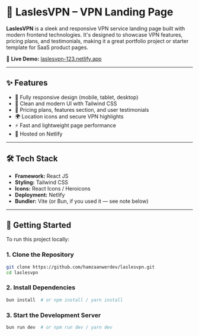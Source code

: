# 🔐 LaslesVPN – VPN Landing Page

**LaslesVPN** is a sleek and responsive VPN service landing page built with modern frontend technologies. It's designed to showcase VPN features, pricing plans, and testimonials, making it a great portfolio project or starter template for SaaS product pages.

🔗 **Live Demo:** [laslesvpn-123.netlify.app](https://laslesvpn-123.netlify.app/)

---

## ✨ Features

- 📱 Fully responsive design (mobile, tablet, desktop)
- 🎨 Clean and modern UI with Tailwind CSS
- 🧾 Pricing plans, features section, and user testimonials
- 🌍 Location icons and secure VPN highlights
- ⚡ Fast and lightweight page performance
- 🚀 Hosted on Netlify

---

## 🛠️ Tech Stack

- **Framework:** React JS
- **Styling:** Tailwind CSS
- **Icons:** React Icons / Heroicons
- **Deployment:** Netlify
- **Bundler:** Vite (or Bun, if you used it — see note below)

---

## 🚀 Getting Started

To run this project locally:

### 1. Clone the Repository

```bash
git clone https://github.com/hamzaanwerdev/laslesvpn.git
cd laslesvpn

```
### 2. Install Dependencies
```bash
bun install  # or npm install / yarn install
```
### 3. Start the Development Server
```bash
bun run dev  # or npm run dev / yarn dev
